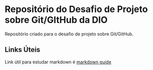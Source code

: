 # Repositório do Desafio de Projeto sobre Git/GItHub da DIO

Repositório criado para o desafio de projeto sobre Git/GitHub.

## Links Úteis
Link útil para estudar markdown é [markdown guide](markdownguide.org/basic-syntax)
